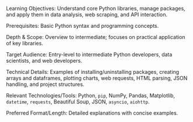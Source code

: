 Learning Objectives: Understand core Python libraries, manage packages, and apply them in data analysis, web scraping, and API interaction.

Prerequisites: Basic Python syntax and programming concepts.

Depth & Scope: Overview to intermediate; focuses on practical application of key libraries.

Target Audience: Entry-level to intermediate Python developers, data scientists, and web developers.

Technical Details: Examples of installing/uninstalling packages, creating arrays and dataframes, plotting charts, web requests, HTML parsing, JSON handling, and project structures.

Relevant Technologies/Tools: Python, `pip`, NumPy, Pandas, Matplotlib, `datetime`, `requests`, Beautiful Soup, JSON, `asyncio`, `aiohttp`.

Preferred Format/Length: Detailed explanations with concise examples.
